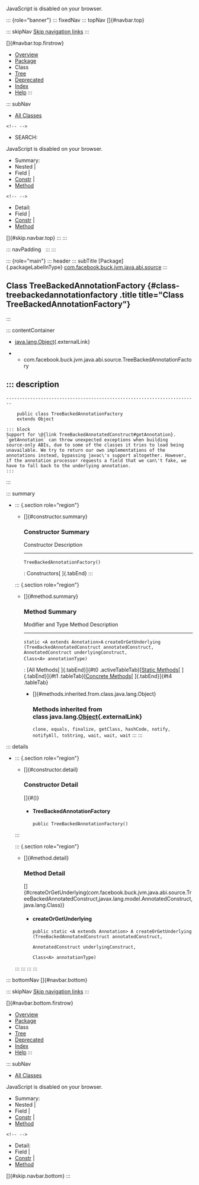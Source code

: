 <div>

JavaScript is disabled on your browser.

</div>

::: {role="banner"}
::: fixedNav
::: topNav
[]{#navbar.top}

::: skipNav
[Skip navigation links](#skip.navbar.top "Skip navigation links")
:::

[]{#navbar.top.firstrow}

-   [Overview](../../../../../../../index.html)
-   [Package](package-summary.html)
-   Class
-   [Tree](package-tree.html)
-   [Deprecated](../../../../../../../deprecated-list.html)
-   [Index](../../../../../../../index-all.html)
-   [Help](../../../../../../../help-doc.html)
:::

::: subNav
-   [All Classes](../../../../../../../allclasses.html)

```{=html}
<!-- -->
```
-   SEARCH:

<div>

<div>

JavaScript is disabled on your browser.

</div>

</div>

<div>

-   Summary: 
-   Nested \| 
-   Field \| 
-   [Constr](#constructor.summary) \| 
-   [Method](#method.summary)

```{=html}
<!-- -->
```
-   Detail: 
-   Field \| 
-   [Constr](#constructor.detail) \| 
-   [Method](#method.detail)

</div>

[]{#skip.navbar.top}
:::
:::

::: navPadding
 
:::
:::

::: {role="main"}
::: header
::: subTitle
[Package]{.packageLabelInType} [com.facebook.buck.jvm.java.abi.source](package-summary.html)
:::

## Class TreeBackedAnnotationFactory {#class-treebackedannotationfactory .title title="Class TreeBackedAnnotationFactory"}
:::

::: contentContainer
-   [java.lang.Object](http://docs.oracle.com/javase/7/docs/api/java/lang/Object.html?is-external=true "class or interface in java.lang"){.externalLink}

-   -   com.facebook.buck.jvm.java.abi.source.TreeBackedAnnotationFactory

::: description
-   

    ------------------------------------------------------------------------

        public class TreeBackedAnnotationFactory
        extends Object

    ::: block
    Support for \@{link TreeBackedAnnotatedConstruct#getAnnotation}.
    `getAnnotation` can throw unexpected exceptions when building
    source-only ABIs, due to some of the classes it tries to load being
    unavailable. We try to return our own implementations of the
    annotations instead, bypassing javac\'s support altogether. However,
    if the annotation processor requests a field that we can\'t fake, we
    have to fall back to the underlying annotation.
    :::
:::

::: summary
-   ::: {.section role="region"}
    -   []{#constructor.summary}

        ### Constructor Summary

          Constructor                       Description
          --------------------------------- -------------
          `TreeBackedAnnotationFactory()`    

          : Constructors[ ]{.tabEnd}
    :::

    ::: {.section role="region"}
    -   []{#method.summary}

        ### Method Summary

          Modifier and Type                  Method                                                                                                                                                                                Description
          ---------------------------------- ------------------------------------------------------------------------------------------------------------------------------------------------------------------------------------- -------------
          `static <A extends Annotation>A`   `createOrGetUnderlying​(TreeBackedAnnotatedConstruct annotatedConstruct,                      AnnotatedConstruct underlyingConstruct,                      Class<A> annotationType)`    

          : [All Methods[ ]{.tabEnd}]{#t0 .activeTableTab}[[Static
          Methods](javascript:show(1);)[ ]{.tabEnd}]{#t1
          .tableTab}[[Concrete
          Methods](javascript:show(8);)[ ]{.tabEnd}]{#t4 .tableTab}

        -   []{#methods.inherited.from.class.java.lang.Object}

            ### Methods inherited from class java.lang.[Object](http://docs.oracle.com/javase/7/docs/api/java/lang/Object.html?is-external=true "class or interface in java.lang"){.externalLink}

            `clone, equals, finalize, getClass, hashCode, notify, notifyAll, toString, wait, wait, wait`
    :::
:::

::: details
-   ::: {.section role="region"}
    -   []{#constructor.detail}

        ### Constructor Detail

        []{#<init>()}

        -   #### TreeBackedAnnotationFactory

                public TreeBackedAnnotationFactory()
    :::

    ::: {.section role="region"}
    -   []{#method.detail}

        ### Method Detail

        []{#createOrGetUnderlying(com.facebook.buck.jvm.java.abi.source.TreeBackedAnnotatedConstruct,javax.lang.model.AnnotatedConstruct,java.lang.Class)}

        -   #### createOrGetUnderlying

            ``` methodSignature
            public static <A extends Annotation> A createOrGetUnderlying​(TreeBackedAnnotatedConstruct annotatedConstruct,
                                                                         AnnotatedConstruct underlyingConstruct,
                                                                         Class<A> annotationType)
            ```
    :::
:::
:::
:::

::: bottomNav
[]{#navbar.bottom}

::: skipNav
[Skip navigation links](#skip.navbar.bottom "Skip navigation links")
:::

[]{#navbar.bottom.firstrow}

-   [Overview](../../../../../../../index.html)
-   [Package](package-summary.html)
-   Class
-   [Tree](package-tree.html)
-   [Deprecated](../../../../../../../deprecated-list.html)
-   [Index](../../../../../../../index-all.html)
-   [Help](../../../../../../../help-doc.html)
:::

::: subNav
-   [All Classes](../../../../../../../allclasses.html)

<div>

<div>

JavaScript is disabled on your browser.

</div>

</div>

<div>

-   Summary: 
-   Nested \| 
-   Field \| 
-   [Constr](#constructor.summary) \| 
-   [Method](#method.summary)

```{=html}
<!-- -->
```
-   Detail: 
-   Field \| 
-   [Constr](#constructor.detail) \| 
-   [Method](#method.detail)

</div>

[]{#skip.navbar.bottom}
:::
